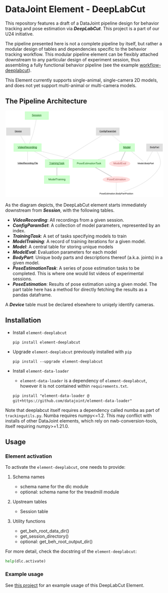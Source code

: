 # DataJoint Element - DeepLabCut

This repository features a draft of a DataJoint pipeline design for behavior tracking
and pose estimation via ***DeepLabCut***. This project is a part of our U24 initiative.

The pipeline presented here is not a complete pipeline by itself, but rather a modular
design of tables and dependencies specific to the behavior tracking workflow. This
modular pipeline element can be flexibly attached downstream to any particular design of
experiment session, thus assembling a fully functional behavior pipeline (see the
example [workflow-deeplabcut](https://github.com/datajoint/workflow-deeplabcut)).

This Element currently supports single-animal, single-camera 2D models, and does not yet support multi-animal or multi-camera models.

## The Pipeline Architecture

![element-deeplabcut diagram](images/diagram_dlc.svg)

As the diagram depicts, the DeepLabCut element starts immediately downstream from ***Session***, with the following tables.

+ ***VideoRecording***: All recordings from a given session.
+ ***ConfigParamSet***: A collection of model parameters, represented by an index.
+ ***TrainingTask***: A set of tasks specifying models to train
+ ***ModelTraining***: A record of training iterations for a given model.
+ ***Model***: A central table for storing unique models
+ ***ModelEval***: Evaluation parameters for each model
+ ***BodyPart***: Unique body parts and descriptions thereof (a.k.a. joints) in a given model.
+ ***PoseEstimationTask***: A series of pose estimation tasks to be completed. This is where one would list videos of experimental sessions.
+ ***PoseEstimation***: Results of pose estimation using a given model. The part table here has a method for directly fetching the results as a pandas dataframe.

A ***Device*** table must be declared elsewhere to uniqely identify cameras.

## Installation

+ Install `element-deeplabcut`
    ```
    pip install element-deeplabcut
    ```

+ Upgrade `element-deeplabcut` previously installed with `pip`
    ```
    pip install --upgrade element-deeplabcut
    ```

+ Install `element-data-loader`

    + `element-data-loader` is a dependency of `element-deeplabcut`, however it is not contained within `requirements.txt`.

    ```
    pip install "element-data-loader @ git+https://github.com/datajoint/element-data-loader"
    ```

Note that deeplabcut itself requires a dependency called numba as part of `trackingutils.py`. Numba requires numpy<=1.2. This may conflict with installs of other DataJoint elements, which rely on nwb-conversion-tools, itself requiring numpy>=1.21.0.

## Usage

### Element activation

To activate the `element-deeplabcut`, one needs to provide:

1. Schema names
    + schema name for the dlc module
    + optional: schema name for the treadmill module

2. Upstream tables
    + Session table

3. Utility functions
    + get_beh_root_data_dir()
    + get_session_directory()
    + optional: get_beh_root_output_dir()

For more detail, check the docstring of the `element-deeplabcut`:
```python
help(dlc.activate)
```
### Example usage

See [this project](https://github.com/datajoint/workflow-deeplabcut) for an example usage of this DeepLabCut Element.
